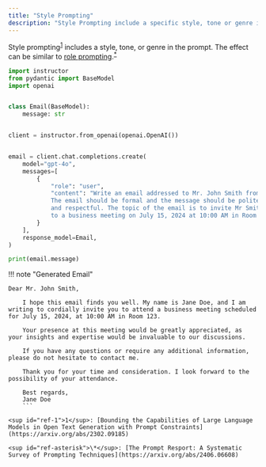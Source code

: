 ```yaml
---
title: "Style Prompting"
description: "Style Prompting include a specific style, tone or genre in the prompt"
---
```


Style prompting<sup><a href="https://arxiv.org/abs/2302.09185">1</a></sup> includes a style, tone, or genre in the prompt. The effect can be similar to [role prompting](https://python.useinstructor.com/prompting/zero_shot/role_prompting/).<sup><a href="https://arxiv.org/abs/2406.06608">\*</a></sup>

```python
import instructor
from pydantic import BaseModel
import openai


class Email(BaseModel):
    message: str


client = instructor.from_openai(openai.OpenAI())


email = client.chat.completions.create(
    model="gpt-4o",
    messages=[
        {
            "role": "user",
            "content": "Write an email addressed to Mr. John Smith from Jane Doe. \
            The email should be formal and the message should be polite\
            and respectful. The topic of the email is to invite Mr Smith\
            to a business meeting on July 15, 2024 at 10:00 AM in Room 123.",  # (!) !
        }
    ],
    response_model=Email,
)

print(email.message)
```

!!! note "Generated Email"
```
Dear Mr. John Smith,

    I hope this email finds you well. My name is Jane Doe, and I am writing to cordially invite you to attend a business meeting scheduled for July 15, 2024, at 10:00 AM in Room 123.

    Your presence at this meeting would be greatly appreciated, as your insights and expertise would be invaluable to our discussions.

    If you have any questions or require any additional information, please do not hesitate to contact me.

    Thank you for your time and consideration. I look forward to the possibility of your attendance.

    Best regards,
    Jane Doe
    ```

<sup id="ref-1">1</sup>: [Bounding the Capabilities of Large Language Models in Open Text Generation with Prompt Constraints](https://arxiv.org/abs/2302.09185)

<sup id="ref-asterisk">\*</sup>: [The Prompt Resport: A Systematic Survey of Prompting Techniques](https://arxiv.org/abs/2406.06608)
